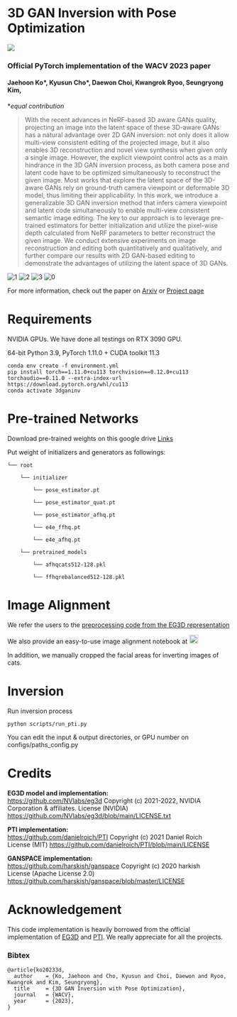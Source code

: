 # 3D GAN Inversion with Pose Optimization
<a href="https://arxiv.org/abs/2210.07301"><img src="https://img.shields.io/badge/arXiv-2210.07301-b31b1b.svg"></a>


 <!-- ## [[Project Page]](https://3dgan-inversion.github.io./) -->
### Official PyTorch implementation of the WACV 2023 paper
#### Jaehoon Ko*, Kyusun Cho*, Daewon Choi, Kwangrok Ryoo, Seungryong Kim,

  **equal contribution*
 


>With the recent advances in NeRF-based 3D aware GANs quality, projecting an image into the latent space of these 3D-aware GANs has a natural advantage over 2D GAN inversion: not only does it allow multi-view consistent editing of the projected image, but it also enables 3D reconstruction and novel view synthesis when given only a single image. However, the explicit viewpoint control acts as a main hindrance in the 3D GAN inversion process, as both camera pose and latent code have to be optimized simultaneously to reconstruct the given image. Most works that explore the latent space of the 3D-aware GANs rely on ground-truth camera viewpoint or deformable 3D model, thus limiting their applicability. In this work, we introduce a generalizable 3D GAN inversion method that infers camera viewpoint and latent code simultaneously to enable multi-view consistent semantic image editing. The key to our approach is to leverage pre-trained estimators for better initialization and utilize the pixel-wise depth calculated from NeRF parameters to better reconstruct the given image. We conduct extensive experiments on image reconstruction and editing both quantitatively and qualitatively, and further compare our results with 2D GAN-based editing to demonstrate the advantages of utilizing the latent space of 3D GANs.

![1](https://user-images.githubusercontent.com/78152231/204740257-1996faa1-11ff-4710-8224-1cf340be7d29.png)
![2](https://user-images.githubusercontent.com/78152231/204739677-2580175e-37ee-403e-8159-8a37b71f0207.png)
![3](https://user-images.githubusercontent.com/78152231/204739594-110e6928-3ebe-4663-800d-4b37dbfdae88.png)
![0](https://user-images.githubusercontent.com/78152231/204739664-4df84a8a-28b5-4a36-8705-93e057e576c4.png)

For more information, check out the paper on [Arxiv](https://arxiv.org/abs/2210.07301) or [Project page](https://3dgan-inversion.github.io/)




# Requirements
NVIDIA GPUs. We have done all testings on RTX 3090 GPU.

64-bit Python 3.9, PyTorch 1.11.0 + CUDA toolkit 11.3

```
conda env create -f environment.yml
pip install torch==1.11.0+cu113 torchvision==0.12.0+cu113 torchaudio==0.11.0 --extra-index-url https://download.pytorch.org/whl/cu113
conda activate 3dganinv
```

# Pre-trained Networks
Download pre-trained weights on this google drive [Links](https://drive.google.com/drive/folders/1HRSRRZLhWfQI3eBP3Fen-TcHeocj2GkE?usp=sharing)

Put weight of initializers and generators as followings:


    └── root

        └── initializer
    
            └── pose_estimator.pt
        
            └── pose_estimator_quat.pt
        
            └── pose_estimator_afhq.pt
        
            └── e4e_ffhq.pt
        
            └── e4e_afhq.pt
        
        └── pretrained_models
    
            └── afhqcats512-128.pkl
        
            └── ffhqrebalanced512-128.pkl
        
# Image Alignment
We refer the users to the [preprocessing code from the EG3D representation](https://github.com/NVlabs/eg3d/blob/main/dataset_preprocessing/ffhq/crop_images_in_the_wild.py)

We also provide an easy-to-use image alignment notebook at  <a href="https://colab.research.google.com/drive/1HY8g_HR26YHsYmzrjC6K3gIaIK09bWD7?usp=sharing"><img src="https://colab.research.google.com/assets/colab-badge.svg" height=20></a>  



In addition, we manually cropped the facial areas for inverting images of cats. 

# Inversion
Run inversion process
```
python scripts/run_pti.py
```

You can edit the input & output directories, or GPU number on configs/paths_config.py


# Credits

**EG3D model and implementation:**   
https://github.com/NVlabs/eg3d
Copyright (c) 2021-2022, NVIDIA Corporation & affiliates. 
License (NVIDIA) https://github.com/NVlabs/eg3d/blob/main/LICENSE.txt

**PTI implementation:**   
https://github.com/danielroich/PTI
Copyright (c) 2021 Daniel Roich  
License (MIT) https://github.com/danielroich/PTI/blob/main/LICENSE

**GANSPACE implementation:**   
https://github.com/harskish/ganspace
Copyright (c) 2020 harkish  
License (Apache License 2.0) https://github.com/harskish/ganspace/blob/master/LICENSE




# Acknowledgement
This code implementation is heavily borrowed from the official implementation of [EG3D](https://github.com/NVlabs/eg3d) and [PTI](https://github.com/danielroich/PTI). We really appreciate for all the projects.

### Bibtex
```
@article{ko20233d,
  author    = {Ko, Jaehoon and Cho, Kyusun and Choi, Daewon and Ryoo, Kwangrok and Kim, Seungryong},
  title     = {3D GAN Inversion with Pose Optimization},
  journal   = {WACV},
  year      = {2023},
}
```
